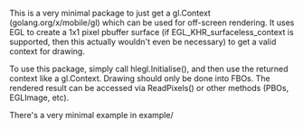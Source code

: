 This is a very minimal package to just get a gl.Context
(golang.org/x/mobile/gl) which can be used for off-screen rendering. It uses
EGL to create a 1x1 pixel pbuffer surface (if EGL_KHR_surfaceless_context is
supported, then this actually wouldn't even be necessary) to get a valid context
for drawing.

To use this package, simply call hlegl.Initialise(), and then use the returned
context like a gl.Context. Drawing should only be done into FBOs. The rendered
result can be accessed via ReadPixels() or other methods (PBOs, EGLImage, etc).

There's a very minimal example in example/
